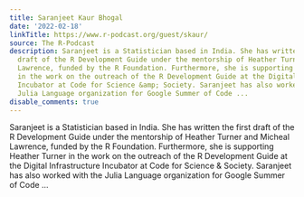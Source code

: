 ```yaml
---
title: Saranjeet Kaur Bhogal
date: '2022-02-18'
linkTitle: https://www.r-podcast.org/guest/skaur/
source: The R-Podcast
description: Saranjeet is a Statistician based in India. She has written the first
  draft of the R Development Guide under the mentorship of Heather Turner and Micheal
  Lawrence, funded by the R Foundation. Furthermore, she is supporting Heather Turner
  in the work on the outreach of the R Development Guide at the Digital Infrastructure
  Incubator at Code for Science &amp; Society. Saranjeet has also worked with the
  Julia Language organization for Google Summer of Code ...
disable_comments: true
---
```

Saranjeet is a Statistician based in India. She has written the first draft of the R Development Guide under the mentorship of Heather Turner and Micheal Lawrence, funded by the R Foundation. Furthermore, she is supporting Heather Turner in the work on the outreach of the R Development Guide at the Digital Infrastructure Incubator at Code for Science &amp; Society. Saranjeet has also worked with the Julia Language organization for Google Summer of Code ...